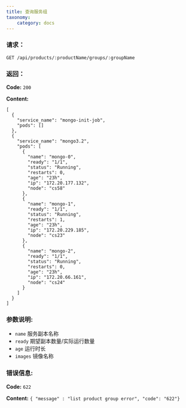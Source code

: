 ```yaml
---
title: 查询服务组
taxonomy:
    category: docs
---
```


### 请求：

    GET /api/products/:productName/groups/:groupName

### 返回：

**Code:** `200`

**Content:**

```
[
  {
    "service_name": "mongo-init-job",
    "pods": []
  },
  {
    "service_name": "mongo3.2",
    "pods": [
      {
        "name": "mongo-0",
        "ready": "1/1",
        "status": "Running",
        "restarts": 0,
        "age": "23h",
        "ip": "172.20.177.132",
        "node": "cs58"
      },
      {
        "name": "mongo-1",
        "ready": "1/1",
        "status": "Running",
        "restarts": 1,
        "age": "23h",
        "ip": "172.20.229.185",
        "node": "cs23"
      },
      {
        "name": "mongo-2",
        "ready": "1/1",
        "status": "Running",
        "restarts": 0,
        "age": "23h",
        "ip": "172.20.66.161",
        "node": "cs24"
      }
    ]
  }
]
```

### 参数说明:

- `name` 服务副本名称
- `ready` 期望副本数量/实际运行数量
- `age` 运行时长
- `images` 镜像名称

### 错误信息:

**Code:** `622`

**Content:** `{ "message" : "list product group error", "code": "622"}`